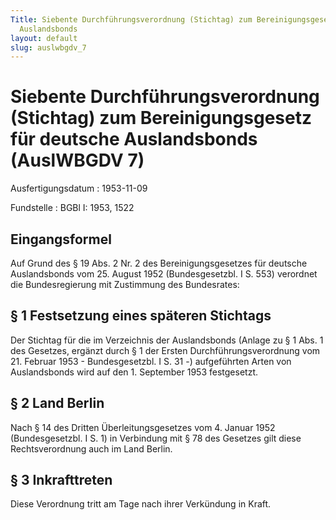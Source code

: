 ```yaml
---
Title: Siebente Durchführungsverordnung (Stichtag) zum Bereinigungsgesetz für deutsche
  Auslandsbonds
layout: default
slug: auslwbgdv_7
---
```


# Siebente Durchführungsverordnung (Stichtag) zum Bereinigungsgesetz für deutsche Auslandsbonds (AuslWBGDV 7)

Ausfertigungsdatum
:   1953-11-09

Fundstelle
:   BGBl I: 1953, 1522



## Eingangsformel

Auf Grund des § 19 Abs. 2 Nr. 2 des Bereinigungsgesetzes für deutsche
Auslandsbonds vom 25. August 1952 (Bundesgesetzbl. I S. 553) verordnet
die Bundesregierung mit Zustimmung des Bundesrates:


## § 1 Festsetzung eines späteren Stichtags

Der Stichtag für die im Verzeichnis der Auslandsbonds (Anlage zu § 1
Abs. 1 des Gesetzes,
ergänzt durch § 1 der Ersten Durchführungsverordnung vom 21. Februar
1953 - Bundesgesetzbl. I S. 31 -)              aufgeführten Arten von
Auslandsbonds wird auf den 1. September 1953 festgesetzt.


## § 2 Land Berlin

Nach § 14 des Dritten Überleitungsgesetzes vom 4. Januar 1952
(Bundesgesetzbl. I S. 1) in Verbindung mit § 78 des Gesetzes gilt
diese Rechtsverordnung auch im Land Berlin.


## § 3 Inkrafttreten

Diese Verordnung tritt am Tage nach ihrer Verkündung in Kraft.

